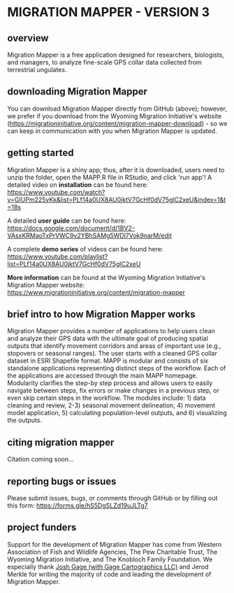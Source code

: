# MIGRATION MAPPER - VERSION 3

## overview
Migration Mapper is a free application designed for researchers, biologists, and managers, to analyze fine-scale GPS collar data collected from terrestrial ungulates. 

## downloading Migration Mapper
You can download Migration Mapper directly from GitHub (above); however, we prefer if you download from the Wyoming Migration Initiative's website (https://migrationinitiative.org/content/migration-mapper-download) - so we can keep in communication with you when Migration Mapper is updated. 

## getting started
Migration Mapper is a shiny app; thus, after it is downloaded, users need to unzip the folder, open the MAPP.R file in RStudio, and click 'run app'! A detailed video on **installation** can be found here: https://www.youtube.com/watch?v=GIUPm225yKk&list=PLf14a0UX8AU0jktV7GcHf0dV75glC2xeU&index=1&t=18s

A detailed **user guide** can be found here: https://docs.google.com/document/d/1BV2-VAsxKRMaoTxPrVWC9v2YBhSAMg5WDl7Vok9narM/edit

A complete **demo series** of videos can be found here: https://www.youtube.com/playlist?list=PLf14a0UX8AU0jktV7GcHf0dV75glC2xeU

**More information** can be found at the Wyoming Migration Initiative's Migration Mapper website: https://www.migrationinitiative.org/content/migration-mapper

## brief intro to how Migration Mapper works
Migration Mapper provides a number of applications to help users clean and analyze their GPS data with the ultimate goal of producing spatial outputs that identify movement corridors and areas of important use (e.g., stopovers or seasonal ranges). The user starts with a cleaned GPS collar dataset in ESRI Shapefile format. MAPP is modular and consists of six standalone applications representing distinct steps of the workflow. Each of the applications are accessed through the main MAPP homepage. Modularity clarifies the step-by step process and allows users to easily navigate between steps, fix errors or make changes in a previous step, or even skip certain steps in the workflow. The modules include: 1) data cleaning and review, 2-3) seasonal movement delineation, 4) movement model application, 5) calculating population-level outputs, and 6) visualizing the outputs.

## citing migration mapper
Citation coming soon... 

## reporting bugs or issues
Please submit issues, bugs, or comments through GitHub or by filling out this form: https://forms.gle/hS5DgSLZd19uJLTg7

## project funders
Support for the development of Migration Mapper has come from Western Association of Fish and Wildlife Agencies, The Pew Charitable Trust, The Wyoming Migration Initiative, and The Knobloch Family Foundation. We especially thank [Josh Gage (with Gage Cartographics LLC)](https://www.gagecarto.com) and Jerod Merkle for writing the majority of code and leading the development of Migration Mapper.

